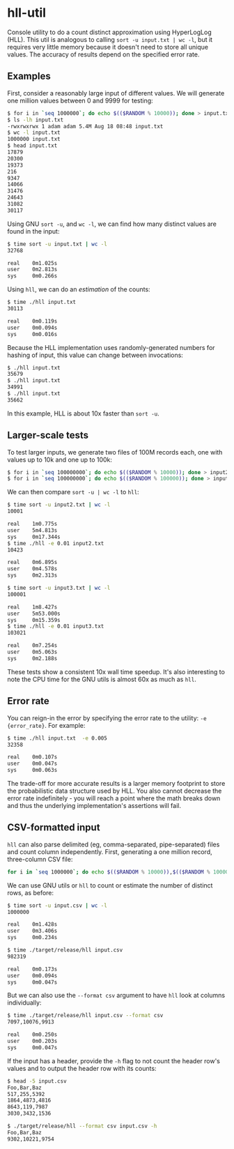 # hll-util
Console utility to do a count distinct approximation using HyperLogLog (HLL). This util is analogous to calling `sort -u input.txt | wc -l`, but it requires very little memory because it doesn't need to store all unique values. The accuracy of results depend on the specified error rate.

## Examples
First, consider a reasonably large input of different values. We will generate one million values between 0 and 9999 for testing:

```bash
$ for i in `seq 1000000`; do echo $(($RANDOM % 10000)); done > input.txt
$ ls -lh input.txt
-rwxrwxrwx 1 adam adam 5.4M Aug 18 08:48 input.txt
$ wc -l input.txt
1000000 input.txt
$ head input.txt
17879
20300
19373
216
9347
14066
31476
24643
31082
30117
```

Using GNU `sort -u`, and `wc -l`, we can find how many distinct values are found in the input:

```bash
$ time sort -u input.txt | wc -l
32768

real    0m1.025s
user    0m2.813s
sys     0m0.266s
```

Using `hll`, we can do an _estimation_ of the counts:
```bash
$ time ./hll input.txt
30113

real    0m0.119s
user    0m0.094s
sys     0m0.016s
```

Because the HLL implementation uses randomly-generated numbers for hashing of input, this value can change between invocations:
```bash
$ ./hll input.txt
35679
$ ./hll input.txt
34991
$ ./hll input.txt
35662
```

In this example, HLL is about 10x faster than `sort -u`.

## Larger-scale tests
To test larger inputs, we generate two files of 100M records each, one with values up to 10k and one up to 100k:

```bash
$ for i in `seq 100000000`; do echo $(($RANDOM % 10000)); done > input2.txt
$ for i in `seq 100000000`; do echo $(($RANDOM % 100000)); done > input3.txt
```

We can then compare `sort -u | wc -l` to `hll`:

```bash
$ time sort -u input2.txt | wc -l
10001

real    1m0.775s
user    5m4.813s
sys     0m17.344s
$ time ./hll -e 0.01 input2.txt
10423

real    0m6.895s
user    0m4.578s
sys     0m2.313s
```

```bash
$ time sort -u input3.txt | wc -l
100001

real    1m8.427s
user    5m53.000s
sys     0m15.359s
$ time ./hll -e 0.01 input3.txt
103021

real    0m7.254s
user    0m5.063s
sys     0m2.188s
```

These tests show a consistent 10x wall time speedup. It's also interesting to note the CPU time for the GNU utils is almost 60x as much as `hll`.


## Error rate
You can reign-in the error by specifying the error rate to the utility: `-e {error_rate}`. For example:

```bash
$ time ./hll input.txt  -e 0.005
32358

real    0m0.107s
user    0m0.047s
sys     0m0.063s
```

The trade-off for more accurate results is a larger memory footprint to store the probabilistic data structure used by HLL. You also cannot decrease the error rate indefinitely - you will reach a point where the math breaks down and thus the underlying implementation's assertions will fail.

## CSV-formatted input
`hll` can also parse delimited (eg, comma-separated, pipe-separated) files and count column independently. First, generating a one million record, three-column CSV file:

```bash
for i in `seq 1000000`; do echo $(($RANDOM % 10000)),$(($RANDOM % 10000)),$(($RANDOM % 10000)); done > input.csv
```

We can use GNU utils or `hll` to count or estimate the number of distinct rows, as before:

```bash
$ time sort -u input.csv | wc -l
1000000

real    0m1.428s
user    0m3.406s
sys     0m0.234s

$ time ./target/release/hll input.csv
982319

real    0m0.173s
user    0m0.094s
sys     0m0.047s
```

But we can also use the `--format csv` argument to have `hll` look at columns individually:

```bash
$ time ./target/release/hll input.csv --format csv
7097,10076,9913

real    0m0.250s
user    0m0.203s
sys     0m0.047s
```

If the input has a header, provide the `-h` flag to not count the header row's values and to output the header row with its counts:

```bash
$ head -5 input.csv
Foo,Bar,Baz
517,255,5392
1864,4873,4816
8643,119,7987
3030,3432,1536

$ ./target/release/hll --format csv input.csv -h
Foo,Bar,Baz
9302,10221,9754
```

